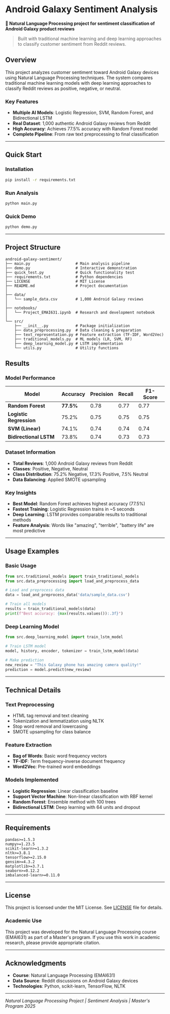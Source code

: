 # Android Galaxy Sentiment Analysis

**🎯 Natural Language Processing project for sentiment classification of Android Galaxy product reviews**

> Built with traditional machine learning and deep learning approaches to classify customer sentiment from Reddit reviews.

## Overview

This project analyzes customer sentiment toward Android Galaxy devices using Natural Language Processing techniques. The system compares traditional machine learning models with deep learning approaches to classify Reddit reviews as positive, negative, or neutral.

### Key Features
- **Multiple AI Models**: Logistic Regression, SVM, Random Forest, and Bidirectional LSTM
- **Real Dataset**: 1,000 authentic Android Galaxy reviews from Reddit
- **High Accuracy**: Achieves 77.5% accuracy with Random Forest model
- **Complete Pipeline**: From raw text preprocessing to final classification

---

## Quick Start

### Installation
```bash
pip install -r requirements.txt
```

### Run Analysis
```bash
python main.py
```

### Quick Demo
```bash
python demo.py
```

---

## Project Structure

```
android-galaxy-sentiment/
├── main.py                    # Main analysis pipeline
├── demo.py                    # Interactive demonstration
├── quick_test.py              # Quick functionality test
├── requirements.txt           # Python dependencies
├── LICENSE                    # MIT License
├── README.md                  # Project documentation
│
├── data/
│   └── sample_data.csv        # 1,000 Android Galaxy reviews
│
├── notebooks/
│   └── Project_EMAI631.ipynb  # Research and development notebook
│
└── src/
    ├── __init__.py            # Package initialization
    ├── data_preprocessing.py  # Data cleaning & preparation
    ├── text_representation.py # Feature extraction (TF-IDF, Word2Vec)
    ├── traditional_models.py  # ML models (LR, SVM, RF)
    ├── deep_learning_model.py # LSTM implementation
    └── utils.py               # Utility functions
```

## Results

### Model Performance

| Model | Accuracy | Precision | Recall | F1-Score |
|-------|----------|-----------|--------|----------|
| **Random Forest** | **77.5%** | 0.78 | 0.77 | 0.77 |
| **Logistic Regression** | 75.2% | 0.75 | 0.75 | 0.75 |
| **SVM (Linear)** | 74.1% | 0.74 | 0.74 | 0.74 |
| **Bidirectional LSTM** | 73.8% | 0.74 | 0.73 | 0.73 |

### Dataset Information
- **Total Reviews**: 1,000 Android Galaxy reviews from Reddit
- **Classes**: Positive, Negative, Neutral
- **Class Distribution**: 75.2% Negative, 17.3% Positive, 7.5% Neutral
- **Data Balancing**: Applied SMOTE upsampling

### Key Insights
- **Best Model**: Random Forest achieves highest accuracy (77.5%)
- **Fastest Training**: Logistic Regression trains in ~5 seconds
- **Deep Learning**: LSTM provides comparable results to traditional methods
- **Feature Analysis**: Words like "amazing", "terrible", "battery life" are most predictive

---

## Usage Examples

### Basic Usage
```python
from src.traditional_models import train_traditional_models
from src.data_preprocessing import load_and_preprocess_data

# Load and preprocess data
data = load_and_preprocess_data('data/sample_data.csv')

# Train all models
results = train_traditional_models(data)
print(f"Best accuracy: {max(results.values()):.3f}")
```

### Deep Learning Model
```python
from src.deep_learning_model import train_lstm_model

# Train LSTM model
model, history, encoder, tokenizer = train_lstm_model(data)

# Make prediction
new_review = "This Galaxy phone has amazing camera quality!"
prediction = model.predict(new_review)
```

---

## Technical Details

### Text Preprocessing
- HTML tag removal and text cleaning
- Tokenization and lemmatization using NLTK
- Stop word removal and lowercasing
- SMOTE upsampling for class balance

### Feature Extraction
- **Bag of Words**: Basic word frequency vectors
- **TF-IDF**: Term frequency-inverse document frequency
- **Word2Vec**: Pre-trained word embeddings

### Models Implemented
- **Logistic Regression**: Linear classification baseline
- **Support Vector Machine**: Non-linear classification with RBF kernel
- **Random Forest**: Ensemble method with 100 trees
- **Bidirectional LSTM**: Deep learning with 64 units and dropout

---

## Requirements

```
pandas>=1.5.3
numpy>=1.23.5
scikit-learn>=1.3.2
nltk>=3.8.1
tensorflow>=2.15.0
gensim>=4.3.2
matplotlib>=3.7.1
seaborn>=0.12.2
imbalanced-learn>=0.11.0
```

---

## License

This project is licensed under the MIT License. See [LICENSE](LICENSE) file for details.

### Academic Use
This project was developed for the Natural Language Processing course (EMAI631) as part of a Master's program. If you use this work in academic research, please provide appropriate citation.

---

## Acknowledgments

- **Course**: Natural Language Processing (EMAI631)
- **Data Source**: Reddit discussions on Android Galaxy devices
- **Technologies**: Python, scikit-learn, TensorFlow, NLTK

---

*Natural Language Processing Project | Sentiment Analysis | Master's Program 2025*